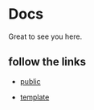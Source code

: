 # Docs

Great to see you here.

## follow the links

* [public](https://github.com/InSantoshMahto/koa-liverefresh/tree/master/docus/public.md)

* [template](https://github.com/InSantoshMahto/koa-liverefresh/tree/master/docus/template%20engine.md)
